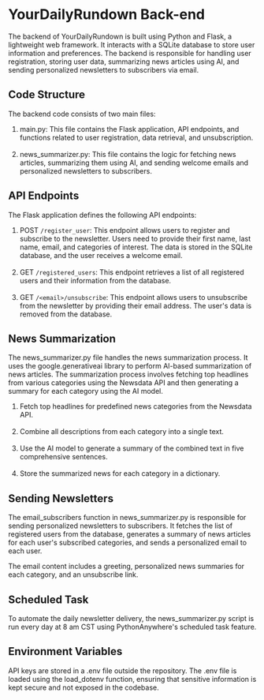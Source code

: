 # YourDailyRundown Back-end

The backend of YourDailyRundown is built using Python and Flask, a lightweight web framework. It interacts with a SQLite database to store user information and preferences. The backend is responsible for handling user registration, storing user data, summarizing news articles using AI, and sending personalized newsletters to subscribers via email.

## Code Structure

The backend code consists of two main files:

1. main.py: This file contains the Flask application, API endpoints, and functions related to user registration, data retrieval, and unsubscription.
</br></br>
2. news_summarizer.py: This file contains the logic for fetching news articles, summarizing them using AI, and sending welcome emails and personalized newsletters to subscribers.

## API Endpoints

The Flask application defines the following API endpoints:

1. POST `/register_user`: This endpoint allows users to register and subscribe to the newsletter. Users need to provide their first name, last name, email, and categories of interest. The data is stored in the SQLite database, and the user receives a welcome email.
   </br></br>
2. GET `/registered_users`: This endpoint retrieves a list of all registered users and their information from the database.
   </br></br>
3. GET `/<email>/unsubscribe`: This endpoint allows users to unsubscribe from the newsletter by providing their email address. The user's data is removed from the database.

## News Summarization

The news_summarizer.py file handles the news summarization process. It uses the google.generativeai library to perform AI-based summarization of news articles. The summarization process involves fetching top headlines from various categories using the Newsdata API and then generating a summary for each category using the AI model.

1. Fetch top headlines for predefined news categories from the Newsdata API.
</br></br>
2. Combine all descriptions from each category into a single text.
</br></br>
3. Use the AI model to generate a summary of the combined text in five comprehensive sentences.
</br></br>
4. Store the summarized news for each category in a dictionary.

## Sending Newsletters

The email_subscribers function in news_summarizer.py is responsible for sending personalized newsletters to subscribers. It fetches the list of registered users from the database, generates a summary of news articles for each user's subscribed categories, and sends a personalized email to each user.

The email content includes a greeting, personalized news summaries for each category, and an unsubscribe link.


## Scheduled Task

To automate the daily newsletter delivery, the news_summarizer.py script is run every day at 8 am CST using PythonAnywhere's scheduled task feature.

## Environment Variables

API keys are stored in a .env file outside the repository. The .env file is loaded using the load_dotenv function, ensuring that sensitive information is kept secure and not exposed in the codebase.